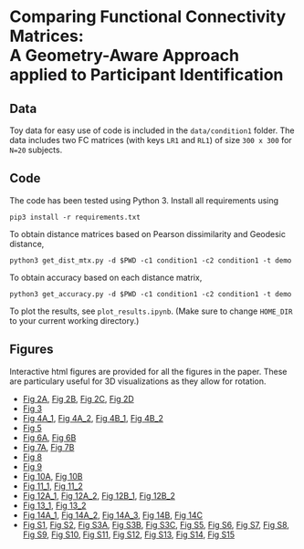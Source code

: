 # Comparing Functional Connectivity Matrices: <br/>A Geometry-Aware Approach applied to Participant Identification

## Data
Toy data for easy use of code is included in the `data/condition1` folder. The data includes two FC matrices (with keys `LR1` and `RL1`) of size `300 x 300` for `N=20` subjects.

## Code
The code has been tested using Python 3. Install all requirements using
```
pip3 install -r requirements.txt
```
To obtain distance matrices based on Pearson dissimilarity and Geodesic distance,
```
python3 get_dist_mtx.py -d $PWD -c1 condition1 -c2 condition1 -t demo
```
To obtain accuracy based on each distance matrix,
```
python3 get_accuracy.py -d $PWD -c1 condition1 -c2 condition1 -t demo
```
To plot the results, see `plot_results.ipynb`. (Make sure to change `HOME_DIR` to your current working directory.)

## Figures

Interactive html figures are provided for all the figures in the paper. These are particulary useful for 3D visualizations as they allow for rotation.

* [Fig 2A](https://htmlpreview.github.io/?https://github.com/makto-toruk/FC_geodesic/blob/master/figures/Fig2A.html), [Fig 2B](https://htmlpreview.github.io/?https://github.com/makto-toruk/FC_geodesic/blob/master/figures/Fig2B.html), [Fig 2C](https://htmlpreview.github.io/?https://github.com/makto-toruk/FC_geodesic/blob/master/figures/Fig2C.html), [Fig 2D](https://htmlpreview.github.io/?https://github.com/makto-toruk/FC_geodesic/blob/master/figures/Fig2D.html)
* [Fig 3](https://htmlpreview.github.io/?https://github.com/makto-toruk/FC_geodesic/blob/master/figures/Fig3.html)
* [Fig 4A_1](https://htmlpreview.github.io/?https://github.com/makto-toruk/FC_geodesic/blob/master/figures/Fig4A_1.html), [Fig 4A_2](https://htmlpreview.github.io/?https://github.com/makto-toruk/FC_geodesic/blob/master/figures/Fig4A_2.html), [Fig 4B_1](https://htmlpreview.github.io/?https://github.com/makto-toruk/FC_geodesic/blob/master/figures/Fig4B_1.html), [Fig 4B_2](https://htmlpreview.github.io/?https://github.com/makto-toruk/FC_geodesic/blob/master/figures/Fig4B_2.html)
* [Fig 5](https://htmlpreview.github.io/?https://github.com/makto-toruk/FC_geodesic/blob/master/figures/Fig5.html)
* [Fig 6A](https://htmlpreview.github.io/?https://github.com/makto-toruk/FC_geodesic/blob/master/figures/Fig6A.html), [Fig 6B](https://htmlpreview.github.io/?https://github.com/makto-toruk/FC_geodesic/blob/master/figures/Fig6B.html)
* [Fig 7A](https://htmlpreview.github.io/?https://github.com/makto-toruk/FC_geodesic/blob/master/figures/Fig7A.html), [Fig 7B](https://htmlpreview.github.io/?https://github.com/makto-toruk/FC_geodesic/blob/master/figures/Fig7B.html)
* [Fig 8](https://htmlpreview.github.io/?https://github.com/makto-toruk/FC_geodesic/blob/master/figures/Fig8.html)
* [Fig 9](https://htmlpreview.github.io/?https://github.com/makto-toruk/FC_geodesic/blob/master/figures/Fig9.html)
* [Fig 10A](https://htmlpreview.github.io/?https://github.com/makto-toruk/FC_geodesic/blob/master/figures/Fig10A.html), [Fig 10B](https://htmlpreview.github.io/?https://github.com/makto-toruk/FC_geodesic/blob/master/figures/Fig10B.html)
* [Fig 11_1](https://htmlpreview.github.io/?https://github.com/makto-toruk/FC_geodesic/blob/master/figures/Fig11_1.html), [Fig 11_2](https://htmlpreview.github.io/?https://github.com/makto-toruk/FC_geodesic/blob/master/figures/Fig11_2.html)
* [Fig 12A_1](https://htmlpreview.github.io/?https://github.com/makto-toruk/FC_geodesic/blob/master/figures/Fig12A_1.html), [Fig 12A_2](https://htmlpreview.github.io/?https://github.com/makto-toruk/FC_geodesic/blob/master/figures/Fig12A_2.html), [Fig 12B_1](https://htmlpreview.github.io/?https://github.com/makto-toruk/FC_geodesic/blob/master/figures/Fig12B_1.html), [Fig 12B_2](https://htmlpreview.github.io/?https://github.com/makto-toruk/FC_geodesic/blob/master/figures/Fig12B_2.html)
* [Fig 13_1](https://htmlpreview.github.io/?https://github.com/makto-toruk/FC_geodesic/blob/master/figures/Fig13_1.html), [Fig 13_2](https://htmlpreview.github.io/?https://github.com/makto-toruk/FC_geodesic/blob/master/figures/Fig13_2.html)
* [Fig 14A_1](https://htmlpreview.github.io/?https://github.com/makto-toruk/FC_geodesic/blob/master/figures/Fig14A_1.html), [Fig 14A_2](https://htmlpreview.github.io/?https://github.com/makto-toruk/FC_geodesic/blob/master/figures/Fig14A_2.html), [Fig 14A_3](https://htmlpreview.github.io/?https://github.com/makto-toruk/FC_geodesic/blob/master/figures/Fig14A_3.html), [Fig 14B](https://htmlpreview.github.io/?https://github.com/makto-toruk/FC_geodesic/blob/master/figures/Fig14B.html), [Fig 14C](https://htmlpreview.github.io/?https://github.com/makto-toruk/FC_geodesic/blob/master/figures/Fig14C.html)
* [Fig S1](https://htmlpreview.github.io/?https://github.com/makto-toruk/FC_geodesic/blob/master/figures/FigS1.html), [Fig S2](https://htmlpreview.github.io/?https://github.com/makto-toruk/FC_geodesic/blob/master/figures/FigS2.html), [Fig S3A](https://htmlpreview.github.io/?https://github.com/makto-toruk/FC_geodesic/blob/master/figures/FigS3A.html), [Fig S3B](https://htmlpreview.github.io/?https://github.com/makto-toruk/FC_geodesic/blob/master/figures/FigS3B.html), [Fig S3C](https://htmlpreview.github.io/?https://github.com/makto-toruk/FC_geodesic/blob/master/figures/FigS3C.html), [Fig S5](https://htmlpreview.github.io/?https://github.com/makto-toruk/FC_geodesic/blob/master/figures/FigS5.html), [Fig S6](https://htmlpreview.github.io/?https://github.com/makto-toruk/FC_geodesic/blob/master/figures/FigS6.html), [Fig S7](https://htmlpreview.github.io/?https://github.com/makto-toruk/FC_geodesic/blob/master/figures/FigS7.html), [Fig S8](https://htmlpreview.github.io/?https://github.com/makto-toruk/FC_geodesic/blob/master/figures/FigS8.html), [Fig S9](https://htmlpreview.github.io/?https://github.com/makto-toruk/FC_geodesic/blob/master/figures/FigS9.html), [Fig S10](https://htmlpreview.github.io/?https://github.com/makto-toruk/FC_geodesic/blob/master/figures/FigS10.html), [Fig S11](https://htmlpreview.github.io/?https://github.com/makto-toruk/FC_geodesic/blob/master/figures/FigS11.html), [Fig S12](https://htmlpreview.github.io/?https://github.com/makto-toruk/FC_geodesic/blob/master/figures/FigS12.html), [Fig S13](https://htmlpreview.github.io/?https://github.com/makto-toruk/FC_geodesic/blob/master/figures/FigS13.html), [Fig S14](https://htmlpreview.github.io/?https://github.com/makto-toruk/FC_geodesic/blob/master/figures/FigS14.html), [Fig S15](https://htmlpreview.github.io/?https://github.com/makto-toruk/FC_geodesic/blob/master/figures/FigS15.html)
